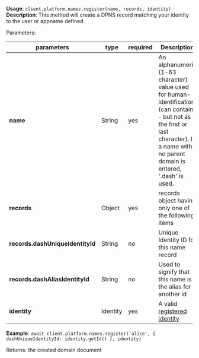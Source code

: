 **Usage**: `client.platform.names.register(name, records, identity)`    
**Description**: This method will create a DPNS record matching your identity to the user or appname defined.

Parameters: 

| parameters                       | type      | required       | Description                                                                                                                                                                                 |  
|----------------------------------|-----------|----------------|---------------------------------------------------------------------------------------------------------------------------------------------------------------------------------------------|
| **name**                         | String    | yes            | An alphanumeric (1-63 character) value used for human-identification (can contain `-` but not as the first or last character). If a name with no parent domain is entered, '.dash' is used. |
| **records**                      | Object    | yes            | records object having only one of the following items                                                                                                                                       |
| **records.dashUniqueIdentityId** | String    | no             | Unique Identity ID for this name record                                                                                                                                                     |
| **records.dashAliasIdentityId**  | String    | no             | Used to signify that this name is the alias for another id                                                                                                                                  |
| **identity**                     | Identity  | yes            | A valid [registered identity](../platform/identities/register.md)                                                                                                                           |


**Example**: `await client.platform.names.register('alice', { dashUniqueIdentityId: identity.getId() }, identity)`

Returns: the created domain document
